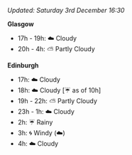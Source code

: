 *Updated: Saturday 3rd December 16:30*

**Glasgow**

* 17h - 19h: :cloud: Cloudy
* 20h - 4h: :partly_sunny: Partly Cloudy

**Edinburgh**

* 17h: :cloud: Cloudy
* 18h: :cloud: Cloudy [:umbrella: as of 10h]
* 19h - 22h: :partly_sunny: Partly Cloudy
* 23h - 1h: :cloud: Cloudy
* 2h: :umbrella: Rainy
* 3h: :cyclone: Windy (:cloud:)
* 4h: :cloud: Cloudy
